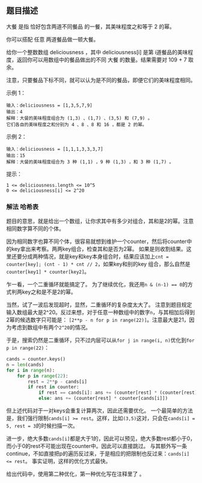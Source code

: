 ## 题目描述
大餐 是指 恰好包含两道不同餐品 的一餐，其美味程度之和等于 2 的幂。

你可以搭配 任意 两道餐品做一顿大餐。

给你一个整数数组 deliciousness ，其中 deliciousness[i] 是第 i​​​​​​​​​​​​​​ 道餐品的美味程度，返回你可以用数组中的餐品做出的不同 大餐 的数量。结果需要对 109 + 7 取余。

注意，只要餐品下标不同，就可以认为是不同的餐品，即便它们的美味程度相同。

示例 1：
```
输入：deliciousness = [1,3,5,7,9]
输出：4
解释：大餐的美味程度组合为 (1,3) 、(1,7) 、(3,5) 和 (7,9) 。
它们各自的美味程度之和分别为 4 、8 、8 和 16 ，都是 2 的幂。
```
示例 2：
```
输入：deliciousness = [1,1,1,3,3,3,7]
输出：15
解释：大餐的美味程度组合为 3 种 (1,1) ，9 种 (1,3) ，和 3 种 (1,7) 。
```

提示：
```
1 <= deliciousness.length <= 10^5
0 <= deliciousness[i] <= 2^20
```

### 解法 哈希表
题目的意思，就是给出一个数组，让你求其中有多少对组合，其和是2的幂。注意相同数字算不同的个体。

因为相同数字也算不同个体，很容易就想到维护一个counter，然后将counter中的key拿出来考察。两两key组合，检查其和是否为2幂。
如果是则收割结果。这里还要分成两种情况，就是key和key本身组合时，结果应该加上`cnt = counter[key]; (cnt - 1) * cnt // 2`，如果key和别的key
组合，那么自然是`counter[key1] * counter[key2]`。

乍一看，一个二重循环就能搞定了。
为了继续优化，我还用`n & (n-1) == 0`的方式判两key之和是不是2的幂。

当然，试了一波后发现超时，显然，二重循环的复杂度太大了。
注意到题目规定输入数组最大是2^20。反过来想，对于任意一种数组中的数字`n`，与其相加后得到2幂的候选数字只可能是：
`[2**p - n for p in range(22)]`。注意最大是21，因为考虑到数组中有两个`2^20`的情况。

于是，搜索仍然是二重循环，只不过内层可以从`for j in range(i, n)`优化到`for p in range(22)`：
```python
cands = counter.keys()
n = len(cands)
for i in range(n):
    for p in range(22):
        rest = 2**p - cands[i]
        if rest in counter:
            if rest == cands[i]: ans += (counter[rest] * (counter[rest] - 1) // 2)
            else: ans += (counter[rest] * counter[cands[i]])
```
但上述代码对于一对keys会重复计算两次，因此还需要优化。
一个最简单的方法是，我们强行限制`cands[i] >= rest`。这样，比如`(3,5)`这对，只会在`cands[i] = 5, rest = 3`的时候扫描一次。

进一步，绝大多数`cands[i]`都是大于1的，因此可以预见，绝大多数rest都小于0，而小于0的rest不可能出现在counter中。因此可以直接跳过。
与其额外写一条continue，不如直接把p的遍历反过来，于是相应的把限制也反过来：`cands[i] <= rest`。
事实证明，这样的优化方式最快。

给出代码中，使用第二种优化，第一种优化写在注释里了 。